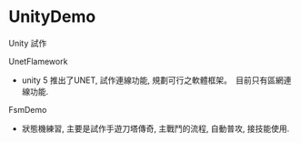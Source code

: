 # UnityDemo
Unity 試作

UnetFlamework
- unity 5 推出了UNET, 試作連線功能, 規劃可行之軟體框架。　目前只有區網連線功能.

FsmDemo
- 狀態機練習, 主要是試作手遊刀塔傳奇, 主戰鬥的流程, 自動普攻, 接技能使用.

